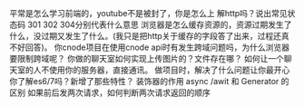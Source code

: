 平常是怎么学习前端的，youtube不是被封了，你是怎么上
解http吗？说出常见状态码
301 302 304分别代表什么意思
浏览器是怎么缓存资源的，资源过期发生了什么，没过期又发生了什么。(我只是把http关于缓存的字段答了出来，过程还真不好回答)。
你cnode项目在使用cnode api时有发生跨域问题吗，为什么浏览器要限制跨域呢？
你做的聊天室如何实现上传图片的？文件存在哪？
如何让一个聊天室的人不使用你的服务器，直接通讯。
做项目时，解决了什么问题让你最开心
你了解es6/7吗？新增了那些特性？
装饰器的作用
async /awit 和 Generator 的区别
如果前后发两次请求，如何判断两次请求返回的顺序
